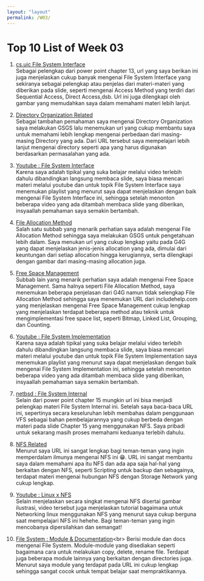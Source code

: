 ```yaml
---
layout: "layout"
permalink: /W03/
---
```


# Top 10 List of Week 03

1. [cs.uic  File System Interface](https://www.cs.uic.edu/~jbell/CourseNotes/OperatingSystems/10_FileSystemInterface.html)<br>
Sebagai pelengkap dari power point chapter 13, url yang saya berikan ini juga menjelaskan cukup banyak mengenai File System Interface yang sekiranya sebagai pelengkap atau penjelas dari materi-materi yang diberikan pada slide, seperti mengenai Access Method yang terdiri dari Sequential Access, Direct Access,dsb. Url ini juga dilengkapi oleh gambar yang memudahkan saya dalam memahami materi lebih lanjut.

2. [Directory Organization Related](https://binaryterms.com/directory-structure-in-os.html)<br>
Sebagai tambahan pemahaman saya mengenai Directory Organization saya melakukan GSGS lalu menemukan url yang cukup membantu saya untuk memahami lebih lengkap mengenai perbedaan dari masing-masing Directory yang ada. Dari URL tersebut saya mempelajari lebih lanjut mengenai directory seperti apa yang harus digunakan berdasarkan permasalahan yang ada. 

3. [Youtube : File System Interface](https://www.youtube.com/watch?v=o8Y_6bjhfPI&list=PLskQvPDUk0sLsU1Vv5jSr-P-1yTt0AqdJ)<br>
Karena saya adalah tipikal yang suka belajar melalui video terlebih dahulu dibandingkan langsung membaca slide, saya biasa mencari materi melalui youtube dan untuk topik File System Interface saya menemukan playlist yang menurut saya dapat menjelaskan dengan baik mengenai File System Interface ini, sehingga setelah menonton beberapa video yang ada ditambah membaca slide yang diberikan, insyaallah pemahaman saya semakin bertambah.

4. [File Allocation Method](https://www.geeksforgeeks.org/file-allocation-methods/)<br>
Salah satu subbab yang menarik perhatian saya adalah mengenai File Allocation Method sehingga saya melakukan GSGS untuk pengetahuan lebih dalam. Saya menukan url yang cukup lengkap yaitu pada G4G yang dapat menjelaskan jenis-jenis allocation yang ada, dimulai dari keuntungan dari setiap allocation hingga kerugiannya, serta dilengkapi dengan gambar dari masing-masing allocation juga.

5. [Free Space Management](https://www.includehelp.com/operating-systems/free-space-management.aspx)<br>
Subbab lain yang menarik perhatian saya adalah mengenai Free Space Management. Sama halnya seperti File Allocation Method, saya menemukan beberapa penjelasan dari G4G namun tidak selengkap File Allocation Method sehingga saya menemukan URL dari includehelp.com yang menjelaskan mengenai Free Space Management cukup lengkap yang menjelaskan terdapat beberapa method atau teknik untuk mengimplementasi free space list, seperti Bitmap, Linked List, Grouping, dan Counting.

6. [Youtube : File System Implementation](https://www.youtube.com/watch?v=hJssuq0AIDk)<br>
Karena saya adalah tipikal yang suka belajar melalui video terlebih dahulu dibandingkan langsung membaca slide, saya biasa mencari materi melalui youtube dan untuk topik File System Implementation saya menemukan playlist yang menurut saya dapat menjelaskan dengan baik mengenai File System Implementation ini, sehingga setelah menonton beberapa video yang ada ditambah membaca slide yang diberikan, insyaallah pemahaman saya semakin bertambah.

7. [netbsd : File System Internal](https://www.netbsd.org/docs/internals/en/chap-file-system.html)<br>
Selain dari power point chapter 15 mungkin url ini bisa menjadi pelengkap materi File System Internal ini. Setelah saya baca-baca URL ini, sepertinya secara keseluruhan lebih membahas dalam penggunaan VFS sebagai bahan pembelajarannya yang cukup berbeda dengan materi pada slide Chapter 15 yang menggunakan NFS. Saya pribadi untuk sekarang masih proses memahami keduanya terlebih dahulu.

8. [NFS Related](https://www.sciencedirect.com/topics/computer-science/network-file-system)<br>
Menurut saya URL ini sangat lengkap bagi teman-teman yang ingin memperdalam ilmunya mengenai NFS ini 😁. URL ini sangat membantu saya dalam memahami apa itu NFS dan ada apa saja hal-hal yang berkaitan dengan NFS, seperti Scripting untuk backup dan sebagainya, terdapat materi mengenai hubungan NFS dengan Storage Network yang cukup lengkap.

9. [Youtube : Linux x NFS](https://www.youtube.com/watch?v=5SoCOnU3J34)<br>
Selain menjelaskan secara singkat mengenai NFS disertai gambar ilustrasi, video tersebut juga menjelaskan tutorial bagaimana untuk Networking linux menggunakan NFS yang menurut saya cukup berguna saat mempelajari NFS ini hehehe. Bagi teman-teman yang ingin mencobanya dipersilahkan dan semangat!

10. [File System : Module & Documentation](https://opendylan.org/documentation/library-reference/system/file-system.html#:~:text=The%20File%2DSystem%20module%20contains%20a%20number%20of%20interfaces%20that,available%20properties%20for%20the%20file.)<br>
Berisi module dan docs mengenai File System. Module-module yang disediakan seperti bagaimana cara untuk melakukan copy, delete, rename file. Terdapat juga beberapa module lainnya yang berkaitan dengan directories juga. Menurut saya module yang terdapat pada URL ini cukup lengkap sehingga sangat cocok untuk tempat belajar saat mempraktikannya.
